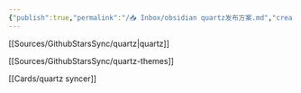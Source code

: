 ```yaml
---
{"publish":true,"permalink":"/📥 Inbox/obsidian quartz发布方案.md","created":"2025-07-09","modified":"2025-07-09","published":"2025-07-10T00:45:03.687+08:00","cssclasses":""}
---
```



[[Sources/GithubStarsSync/quartz\|quartz]]

[[Sources/GithubStarsSync/quartz-themes]]

[[Cards/quartz syncer]]

